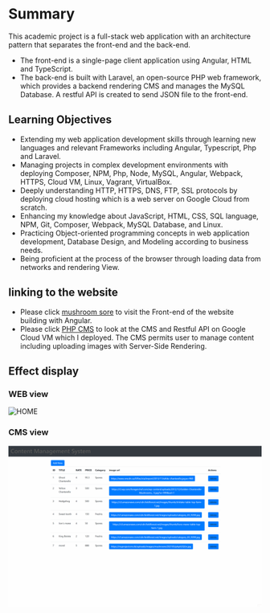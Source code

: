 # Summary 
This academic project is a full-stack web application with an architecture pattern that separates the front-end and the back-end.  
- The front-end is a single-page client application using Angular, HTML and TypeScript.  
- The back-end is built with Laravel, an open-source PHP web framework, which provides a backend rendering CMS and manages the MySQL Database. A restful API is created to send JSON file to the front-end. 
&emsp;
## Learning Objectives 
- Extending my web application development skills through learning new languages and relevant Frameworks including Angular, Typescript, Php and Laravel. 
- Managing projects in complex development environments with deploying Composer, NPM, Php, Node, MySQL, Angular, Webpack, HTTPS, Cloud VM, Linux, Vagrant, VirtualBox. 
- Deeply understanding HTTP, HTTPS, DNS, FTP, SSL protocols by deploying cloud hosting which is a web server on Google Cloud from scratch. 
- Enhancing my knowledge about JavaScript, HTML, CSS, SQL language, NPM, Git, Composer, Webpack, MySQL Database, and Linux. 
- Practicing Object-oriented programming concepts in web application development, Database Design, and Modeling according to business needs.  
- Being proficient at the process of the browser through loading data from networks and rendering View. 
&emsp;
## linking to the website
- Please click [mushroom sore](https://lin00170.github.io/mushroom/) to visit the Front-end of the website building with Angular.
- Please click [PHP CMS](https://myprojectcms.tk/mushroom) to look at the CMS and Restful API on Google Cloud VM which I deployed. The CMS permits user to manage content including uploading images with Server-Side Rendering.
## Effect display
### WEB view
![HOME](https://github.com/lin00170/AngularFullStack/blob/master/picture/store.gif)
### CMS view 
![index](https://github.com/lin00170/AngularFullStack/blob/master/picture/cms.gif)

